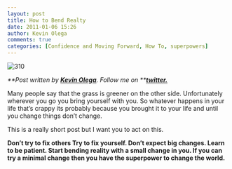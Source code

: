 ```yaml
---
layout: post
title: How to Bend Realty
date: 2011-01-06 15:26
author: Kevin Olega
comments: true
categories: [Confidence and Moving Forward, How To, superpowers]
---
```

<img src="http://minimalchanges.com/blog/wp-content/uploads/2010/12/163011_1487660308149_1133173325_31062706_7646353_n.jpg" alt="310" />

<em>**Post written by **<a href="http://minimalchanges.com/about">**Kevin Olega**</a>**. Follow me on **<a href="http://twitter.com/kevinolega">**twitter.**</a></em>

Many people say that the grass is greener on the other side. Unfortunately wherever you go you bring yourself with you. So whatever happens in your life that’s crappy its probably because you brought it to your life and until you change things don’t change.

This is a really short post but I want you to act on this.

**Don’t try to fix others
Try to fix yourself.
Don’t expect big changes.
Learn to be patient.
Start bending reality with a small change in you.
If you can try a minimal change then you have the superpower to change the world.**
